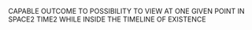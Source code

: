 CAPABLE OUTCOME TO POSSIBILITY TO VIEW AT ONE GIVEN POINT IN SPACE2 TIME2 WHILE INSIDE THE TIMELINE OF EXISTENCE
